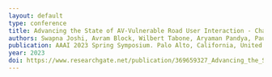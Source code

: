 ```yaml
---
layout: default
type: conference
title: Advancing the State of AV-Vulnerable Road User Interaction - Challenges and Opportunities
authors: Swapna Joshi, Avram Block, Wilbert Tabone, Aryaman Pandya, Paul Schmitt
publication: AAAI 2023 Spring Symposium. Palo Alto, California, United States
year: 2023
doi: https://www.researchgate.net/publication/369659327_Advancing_the_State_of_AV-Vulnerable_Road_User_Interaction_Challenges_and_Opportunities
---
```

